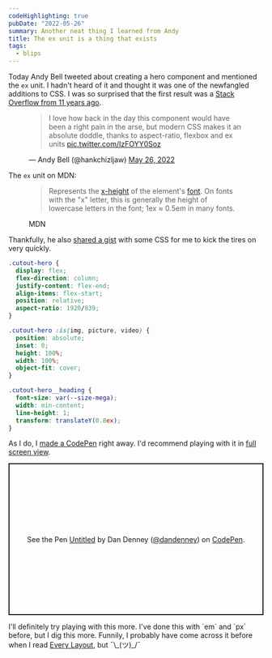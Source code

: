 ```yaml
---
codeHighlighting: true
pubDate: "2022-05-26"
summary: Another neat thing I learned from Andy
title: The ex unit is a thing that exists
tags:
  - blips
---
```


Today Andy Bell tweeted about creating a hero component and mentioned the `ex` unit. I hadn't heard of it and thought it was one of the newfangled additions to CSS. I was so surprised that the first result was a [Stack Overflow from 11 years ago](https://stackoverflow.com/questions/918612/what-is-the-value-of-the-css-ex-unit).

<figure><blockquote class="twitter-tweet"><p lang="en" dir="ltr">I love how back in the day this component would have been a right pain in the arse, but modern CSS makes it an absolute doddle, thanks to aspect-ratio, flexbox and ex units <a href="https://t.co/IzFOYY0Soz">pic.twitter.com/IzFOYY0Soz</a></p></blockquote><figcaption>&mdash; Andy Bell (@hankchizljaw) <a href="https://twitter.com/hankchizljaw/status/1529816909524283392?ref_src=twsrc%5Etfw">May 26, 2022</a></figcaption></figure><script async src="https://platform.twitter.com/widgets.js" charset="utf-8"></script>

<p class="mb-0 mt-6">The <code>ex</code> unit on MDN:</p>

<figure><blockquote><p>Represents the <a href="https://en.wikipedia.org/wiki/X-height">x-height</a> of the element's <a href="https://developer.mozilla.org/en-US/docs/Web/CSS/font">font</a>. On fonts with the "x" letter, this is generally the height of lowercase letters in the font; 1ex ≈ 0.5em in many fonts.</p></blockquote><figcaption>MDN</figcaption></figure>

Thankfully, he also [shared a gist](https://gist.github.com/hankchizljaw/6e1c18818038b941b9cba9f3c821b8c9) with some CSS for me to kick the tires on very quickly.

```css
.cutout-hero {
  display: flex;
  flex-direction: column;
  justify-content: flex-end;
  align-items: flex-start;
  position: relative;
  aspect-ratio: 1920/839;
}

.cutout-hero :is(img, picture, video) {
  position: absolute;
  inset: 0;
  height: 100%;
  width: 100%;
  object-fit: cover;
}

.cutout-hero__heading {
  font-size: var(--size-mega);
  width: min-content;
  line-height: 1;
  transform: translateY(0.8ex);
}
```

As I do, I [made a CodePen](https://codepen.io/dandenney/pen/XWZVdLg) right away. I'd recommend playing with it in [full screen view](https://codepen.io/dandenney/full/XWZVdLg).

<p class="codepen" data-height="300" data-default-tab="html,result" data-slug-hash="XWZVdLg" data-user="dandenney" style="height: 300px; box-sizing: border-box; display: flex; align-items: center; justify-content: center; border: 2px solid; margin: 1em 0; padding: 1em;">
  <span>See the Pen <a href="https://codepen.io/dandenney/pen/XWZVdLg">
  Untitled</a> by Dan Denney (<a href="https://codepen.io/dandenney">@dandenney</a>)
  on <a href="https://codepen.io">CodePen</a>.</span>
</p>
<script async src="https://cpwebassets.codepen.io/assets/embed/ei.js"></script>

<p class="mt-6">I'll definitely try playing with this more. I've done this with `em` and `px` before, but I dig this more. Funnily, I probably have come across it before when I read <a href="https://every-layout.dev/rudiments/units/">Every Layout</a>, but ¯\_(ツ)_/¯</p>
